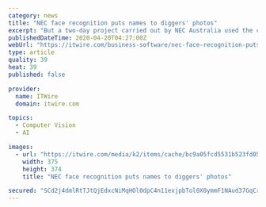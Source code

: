 ```yaml
---
category: news
title: "NEC face recognition puts names to diggers' photos"
excerpt: "But a two-day project carried out by NEC Australia used the company's NeoFace Reveal face recognition technology to compare images from the Vignacourt collection with identified images from the Museum's \"Darge\" and \"E Series\" collections. Scores of potential matches with at least 80% certainty were found. The first was Private Robert Deegan ..."
publishedDateTime: 2020-04-20T04:27:00Z
webUrl: "https://itwire.com/business-software/nec-face-recognition-puts-names-to-diggers-photos.html"
type: article
quality: 39
heat: 39
published: false

provider:
  name: ITWire
  domain: itwire.com

topics:
  - Computer Vision
  - AI

images:
  - url: "https://itwire.com/media/k2/items/cache/bc9a05fcd5531b523fd059928ff2cad3_M.jpg"
    width: 375
    height: 374
    title: "NEC face recognition puts names to diggers' photos"

secured: "SCd2j4dmlRtTJtQjEdxcNiMqHOl0dpC4n11exjpbTol0X0ymmF1NAud37GqCrejK3sADf1FBabCSvpIpRgLa/YSr7Gqp1Nij3DHqrghSR8Ux6/UCQj1f5pitj8PTu1OcnM6VcA62ECTZbXv2CFqy3kFbWrDxqhQIRZr7zWDwu8G1kkltpscaPP86QDRjeCf6gaaBwO0qgoXfaiEtiDJFLeAH95V6lvW6CtpbCcXB+bx6JoAAyYzbLwLl58pkI25S83ywB51BEjUP01lsbAJF3LrlFPhWEfIDPKWp+in1pNVV8jRZGkd6vLPTKbYwcP1m;lJ2dR4pHB0fWS6JCQ/N+6A=="
---
```



